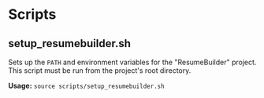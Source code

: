<!----------------------------------------------------------------------- 
	This is part of the documentation of Deployo.io Resume Builder System.
	Copyright (C) 2025
	Leila Otto Algarve
	See LICENSE-DOCUMENTATION for copying conditions. 
------------------------------------------------------------------------>
# Scripts

## setup_resumebuilder.sh

Sets up the `PATH` and environment variables for the "ResumeBuilder" project. This script must be run from the project's root directory.

**Usage:** `source scripts/setup_resumebuilder.sh`
